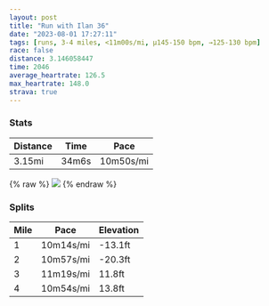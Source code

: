 ```yaml
---
layout: post
title: "Run with Ilan 36"
date: "2023-08-01 17:27:11"
tags: [runs, 3-4 miles, <11m00s/mi, μ145-150 bpm, →125-130 bpm]
race: false
distance: 3.146058447
time: 2046
average_heartrate: 126.5
max_heartrate: 148.0
strava: true
---
```


### Stats

| Distance | Time | Pace |
|----------|------|------|
|3.15mi|34m6s|10m50s/mi|

{% raw %}
<img src='https://maps.googleapis.com/maps/api/staticmap?maptype=roadmap&path=enc:yyvwF|ftbMYD{@h@oAfAi@|@JJEt@NBDD{@\Sd@WJ[TOxAORSFGHAf@QdAMh@QTKVc@`BUh@?BJJXNLLD?TP]OGGKQWKAEDSCQC?Qx@?XM\GXBFbCjAJPRPp@`@RH^`@ADDF?JFH@Jr@ZFPPFl@b@b@Nv@@TRjAf@`@LJFDNHHP\h@Xj@LHL`@Zx@NT?VNZBJCF@NNRHd@Ft@Xf@^~A\t@X@HWnAk@jA[~@Od@EV\CZ[f@}AZwAX_APUF@v@TDBJf@T`@RFf@Dd@LdA`@PLJd@A|@HzB@BTHJQH[Ac@LcA?m@HyBEWHe@?m@OSC@Y?Yb@c@vAKd@YN{Aa@e@IWa@Eg@[MUQO?MTK`@Yp@K`@W`@_@vASZ]LI?GG?EPq@ZaARa@n@gBBi@CGKA[OaAWaAKa@K_By@i@Os@M]AcAc@{A]YMOSMi@{Ak@a@U]YSK_@]]OsBuAg@W[_@m@]ICaDmBa@Qq@k@y@g@e@]QSu@g@SGmBeAWUi@]]Ma@W]a@q@YAJzB|@b@@NP`@TJJVRl@l@^Rp@j@d@TPRp@b@b@PJJ|BfAz@v@PDCC_@EcDqB|@\JYT_@P}AHK@OHQJi@BWH_@@WNm@Ra@Lq@D@JEL_@DYHQN]VWBSEMMMe@S]EWYSMPc@EM&key=AIzaSyC1MId7bFpkLXNAaYhBSTb8jLyiSqzbDtM&size=800x800&markers=color:yellow|label:S|40.75437,-74.00063&markers=color:green|label:F|40.75647999999999,-74.00148000000011'>
{% endraw %}

### Splits

| Mile | Pace | Elevation |
|------|------|-----------|
|1|10m14s/mi|-13.1ft|
|2|10m57s/mi|-20.3ft|
|3|11m19s/mi|11.8ft|
|4|10m54s/mi|13.8ft|
